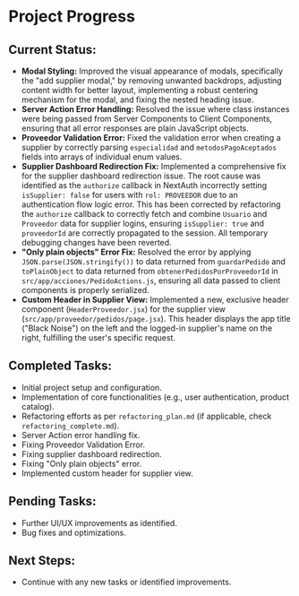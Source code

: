 # Project Progress

## Current Status:
- **Modal Styling:** Improved the visual appearance of modals, specifically the "add supplier modal," by removing unwanted backdrops, adjusting content width for better layout, implementing a robust centering mechanism for the modal, and fixing the nested heading issue.
- **Server Action Error Handling:** Resolved the issue where class instances were being passed from Server Components to Client Components, ensuring that all error responses are plain JavaScript objects.
- **Proveedor Validation Error:** Fixed the validation error when creating a supplier by correctly parsing `especialidad` and `metodosPagoAceptados` fields into arrays of individual enum values.
- **Supplier Dashboard Redirection Fix:** Implemented a comprehensive fix for the supplier dashboard redirection issue. The root cause was identified as the `authorize` callback in NextAuth incorrectly setting `isSupplier: false` for users with `rol: PROVEEDOR` due to an authentication flow logic error. This has been corrected by refactoring the `authorize` callback to correctly fetch and combine `Usuario` and `Proveedor` data for supplier logins, ensuring `isSupplier: true` and `proveedorId` are correctly propagated to the session. All temporary debugging changes have been reverted.
- **"Only plain objects" Error Fix:** Resolved the error by applying `JSON.parse(JSON.stringify())` to data returned from `guardarPedido` and `toPlainObject` to data returned from `obtenerPedidosPorProveedorId` in `src/app/acciones/PedidoActions.js`, ensuring all data passed to client components is properly serialized.
- **Custom Header in Supplier View:** Implemented a new, exclusive header component (`HeaderProveedor.jsx`) for the supplier view (`src/app/proveedor/pedidos/page.jsx`). This header displays the app title ("Black Noise") on the left and the logged-in supplier's name on the right, fulfilling the user's specific request.

## Completed Tasks:
- Initial project setup and configuration.
- Implementation of core functionalities (e.g., user authentication, product catalog).
- Refactoring efforts as per `refactoring_plan.md` (if applicable, check `refactoring_complete.md`).
- Server Action error handling fix.
- Fixing Proveedor Validation Error.
- Fixing supplier dashboard redirection.
- Fixing "Only plain objects" error.
- Implemented custom header for supplier view.

## Pending Tasks:
- Further UI/UX improvements as identified.
- Bug fixes and optimizations.

## Next Steps:
- Continue with any new tasks or identified improvements.
